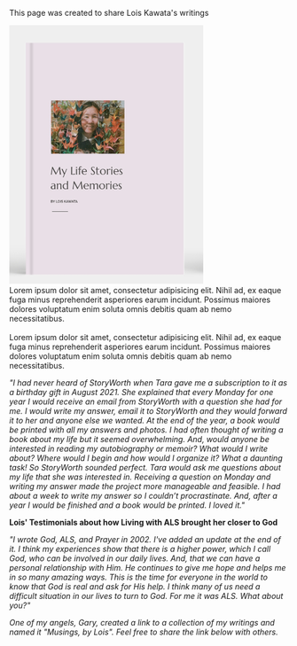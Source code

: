 <p>This page was created to share Lois Kawata's writings</p>

<div class="container">
    <article class="row single-post mt-5 no-gutters">
        <div class="col-md-6">
            <div class="image-wrapper float-left pr-3">
                <img src="static/assets/img/bookcover.PNG" alt="">
            </div>
            <div class="single-post-content-wrapper p-3">
                Lorem ipsum dolor sit amet, consectetur adipisicing elit. Nihil ad, ex eaque fuga minus reprehenderit asperiores earum incidunt. Possimus maiores dolores voluptatum enim soluta omnis debitis quam ab nemo necessitatibus.
                <br><br>
                Lorem ipsum dolor sit amet, consectetur adipisicing elit. Nihil ad, ex eaque fuga minus reprehenderit asperiores earum incidunt. Possimus maiores dolores voluptatum enim soluta omnis debitis quam ab nemo necessitatibus.
            </div>
        </div>
    </article>
</div>

<p><i>"I had never heard of StoryWorth when Tara gave me a subscription to it as a birthday gift in August 2021. She explained that every Monday for one year I would receive an email from
StoryWorth with a question she had for me. I would write my answer, email it to StoryWorth and they would forward it to her and anyone else we wanted. At the end of the year, a book would be printed with all my answers and photos. I had often thought of writing a book about my life but it seemed overwhelming. And, would anyone be interested in reading my autobiography or memoir? What would I write about? Where would I begin and how would I organize it? What a daunting task! So StoryWorth sounded perfect. Tara would ask me questions about my life that she was interested in. Receiving a question on Monday and writing my answer made the project more manageable and feasible. I had about a week to write my answer so I couldn’t procrastinate. And, after a year I would be finished and a book would be printed. I loved it."</i></p>

<p><b>Lois' Testimonials about how Living with ALS brought her closer to God </b></p>
<p><i>"I wrote God, ALS, and Prayer in 2002. I've added an update at the end of it.  I think my experiences show that there is a higher power, which I call God, who can be involved in our daily lives. And, that we can have a personal relationship with Him. He continues to give me hope and helps me in so many amazing ways. This is the time for everyone in the world to know that God is real and ask for His help. I think many of us need a difficult situation in our lives to turn to God. For me it was ALS. What about you?"

One of my angels, Gary, created a link to a collection of my writings and named it "Musings, by Lois". Feel free to share the link below with others.</i></p>
